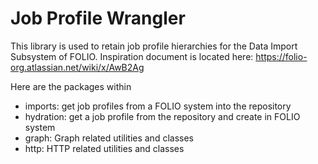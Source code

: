 # Job Profile Wrangler

This library is used to retain job profile hierarchies for the Data Import Subsystem of FOLIO.
Inspiration document is located here: https://folio-org.atlassian.net/wiki/x/AwB2Ag

Here are the packages within
- imports: get job profiles from a FOLIO system into the repository
- hydration: get a job profile from the repository and create in FOLIO system
- graph: Graph related utilities and classes
- http: HTTP related utilities and classes
